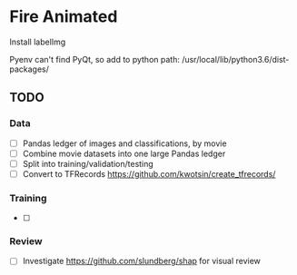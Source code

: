 # Fire Animated

Install labelImg

Pyenv can't find PyQt, so add to python path:
/usr/local/lib/python3.6/dist-packages/

## TODO

### Data

- [ ] Pandas ledger of images and classifications, by movie
- [ ] Combine movie datasets into one large Pandas ledger
- [ ] Split into training/validation/testing
- [ ] Convert to TFRecords https://github.com/kwotsin/create_tfrecords/

### Training

- [ ] 

### Review

- [ ] Investigate https://github.com/slundberg/shap for visual review